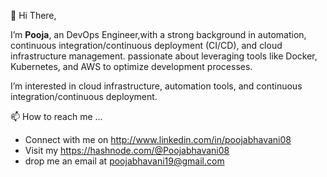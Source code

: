  👋 Hi There, 
 
 I’m **Pooja**, an DevOps Engineer,with a strong background in automation, continuous integration/continuous deployment (CI/CD), and cloud infrastructure management. 
 passionate about leveraging tools like Docker, Kubernetes, and AWS to optimize development processes.
 
  I’m interested in cloud infrastructure, automation tools, and continuous integration/continuous deployment.
 
📫 How to reach me ...
* Connect with me on http://www.linkedin.com/in/poojabhavani08
* Visit my https://hashnode.com/@Poojabhavani08
* drop me an email at poojabhavani19@gmail.com


